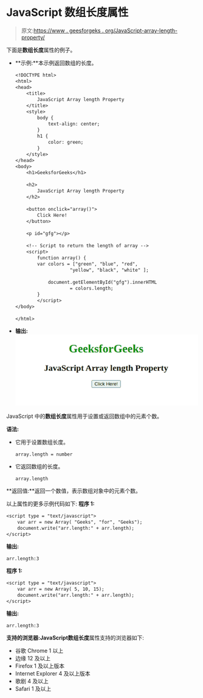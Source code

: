 # JavaScript 数组长度属性

> 原文:[https://www . geesforgeks . org/JavaScript-array-length-property/](https://www.geeksforgeeks.org/javascript-array-length-property/)

下面是**数组长度**属性的例子。

*   **示例:**本示例返回数组的长度。

    ```
    <!DOCTYPE html>
    <html>
    <head>
        <title>
            JavaScript Array length Property
        </title>
        <style>
            body {
                text-align: center;
            }
            h1 {
                color: green;
            }
        </style>
    </head>
    <body>
        <h1>GeeksforGeeks</h1>

        <h2>
            JavaScript Array length Property
        </h2>

        <button onclick="array()">
            Click Here!
        </button>

        <p id="gfg"></p>

        <!-- Script to return the length of array -->
        <script>
            function array() {
            var colors = ["green", "blue", "red", 
                        "yellow", "black", "white" ];

                document.getElementById("gfg").innerHTML
                        = colors.length;
            }
            </script>
    </body>

    </html>         
    ```

*   **输出:** ![](img/f601242daa82c24a2c802cb9e4292714.png)

JavaScript 中的**数组长度**属性用于设置或返回数组中的元素个数。

**语法:**

*   它用于设置数组长度。

    ```
    array.length = number
    ```

*   它返回数组的长度。

    ```
    array.length
    ```

**返回值:**返回一个数值，表示数组对象中的元素个数。

以上属性的更多示例代码如下:
**程序 1:**

```
<script type = "text/javascript"> 
    var arr = new Array( "Geeks", "for", "Geeks"); 
    document.write("arr.length:" + arr.length); 
</script>     
```

**输出:**

```
arr.length:3
```

**程序 1:**

```
<script type = "text/javascript"> 
    var arr = new Array( 5, 10, 15); 
    document.write("arr.length:" + arr.length); 
</script>     
```

**输出:**

```
arr.length:3
```

**支持的浏览器:**JavaScript**数组长度**属性支持的浏览器如下:

*   谷歌 Chrome 1 以上
*   边缘 12 及以上
*   Firefox 1 及以上版本
*   Internet Explorer 4 及以上版本
*   歌剧 4 及以上
*   Safari 1 及以上